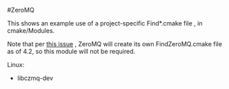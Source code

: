 #ZeroMQ

This shows an example use of a project-specific Find*.cmake file , in cmake/Modules.

Note that per [this issue](https://github.com/zeromq/cppzmq/issues/127) , ZeroMQ will create its own FindZeroMQ.cmake file as of 4.2, so this module will not be required.

Linux:
  - libczmq-dev

